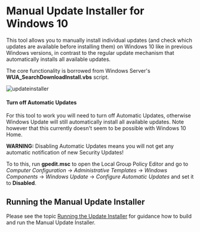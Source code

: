 # Manual Update Installer for Windows 10

This tool allows you to manually install individual updates (and check which updates are available before installing them) on Windows 10 like in previous Windows versions, in contrast to the regular update mechanism that automatically installs all available updates.

The core functionality is borrowed from Windows Server's **WUA_SearchDownloadInstall.vbs** script.

![updateinstaller](https://cloud.githubusercontent.com/assets/15179430/12064360/7105a766-afc1-11e5-89e7-dd7ca9ca256f.png)

#### Turn off Automatic Updates

For this tool to work you will need to turn off Automatic Updates, otherwise Windows Update will still automatically install all available updates. Note however that this currently doesn't seem to be possible with Windows 10 Home.

**WARNING:** Disabling Automatic Updates means you will not get any automatic notification of new Security Updates!

To to this, run **gpedit.msc** to open the Local Group Policy Editor and go to *Computer Configuration* -> *Administrative Templates* -> *Windows Components* -> *Windows Update* -> *Configure Automatic Updates* and set it to **Disabled**.

## Running the Manual Update Installer

Please see the topic [Running the Update Installer](https://github.com/TTExtensions/ManualWindowsUpdateInstaller/wiki/Running-the-Update-Installer) for guidance how to build and run the Manual Update Installer.